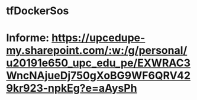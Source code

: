 # tfDockerSos
# Informe: https://upcedupe-my.sharepoint.com/:w:/g/personal/u20191e650_upc_edu_pe/EXWRAC3WncNAjueDj750gXoBG9WF6QRV429kr923-npkEg?e=aAysPh
 
